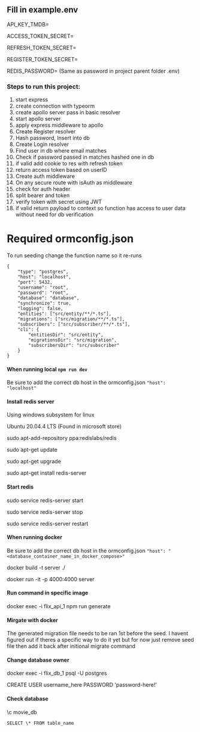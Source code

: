## Fill in example.env

API_KEY_TMDB=

ACCESS_TOKEN_SECRET=

REFRESH_TOKEN_SECRET=

REGISTER_TOKEN_SECRET=

REDIS_PASSWORD= (Same as password in project parent folder .env)

### Steps to run this project:

1. start express
2. create connection with typeorm
3. create apollo server pass in basic resolver
4. start apollo server
5. apply express middleware to apollo
6. Create Register resolver
7. Hash password, Insert into db
8. Create Login resolver
9. Find user in db where email matches
10. Check if password passed in matches hashed one in db
11. if valid add cookie to res with refresh token
12. return access token based on userID
13. Create auth middleware
14. On any secure route with isAuth as middleware
15. check for auth header
16. split bearer and token
17. verify token with secret using JWT
18. if valid return payload to context so function has access to user data without need for db verification

# Required ormconfig.json

To run seeding change the function name so it re-runs

```
{
    "type": "postgres",
    "host": "localhost",
    "port": 5432,
    "username": "root",
    "password": "root",
    "database": "database",
    "synchronize": true,
    "logging": false,
    "entities": ["src/entity/**/*.ts"],
    "migrations": ["src/migration/**/*.ts"],
    "subscribers": ["src/subscriber/**/*.ts"],
    "cli": {
        "entitiesDir": "src/entity",
        "migrationsDir": "src/migration",
        "subscribersDir": "src/subscriber"
    }
}

```

#### When running local `npm run dev`

Be sure to add the correct db host in the ormconfig.json
`"host": "localhost"`

#### Install redis server

Using windows subsystem for linux

Ubuntu 20.04.4 LTS (Found in microsoft store)

sudo apt-add-repository ppa:redislabs/redis

sudo apt-get update

sudo apt-get upgrade

sudo apt-get install redis-server

#### Start redis

sudo service redis-server start

sudo service redis-server stop

sudo service redis-server restart

#### When running docker

Be sure to add the correct db host in the ormconfig.json
`"host": "<database_container_name_in_docker_compose>"`

docker build -t server ./

docker run -it -p 4000:4000 server

#### Run command in specific image

docker exec -i flix_api_1 npm run generate

#### Mirgate with docker

The generated migration file needs to be ran 1st before the seed. I havent figured out if theres a specific way to do it yet but for now just remove seed file then add it back after initional migrate command

#### Change database owner

docker exec -i flix_db_1 psql -U postgres

CREATE USER username_here PASSWORD 'password-here!'

#### Check database

\c movie_db

`SELECT \* FROM table_name`
